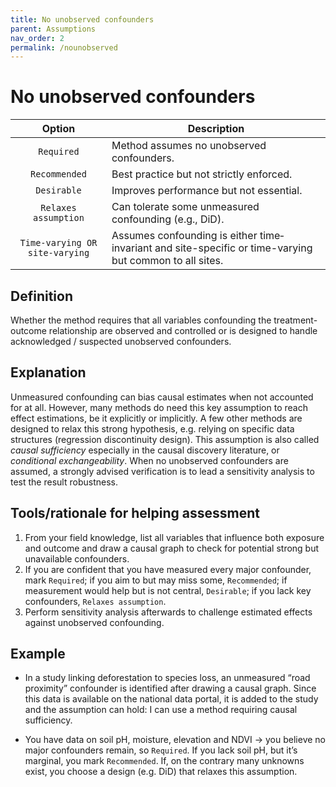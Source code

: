 ```yaml
---
title: No unobserved confounders
parent: Assumptions
nav_order: 2
permalink: /nounobserved
---
```


# No unobserved confounders

|  **Option**        | **Description**            |
|:------------------:|----------------------------|
| `Required` | Method assumes no unobserved confounders. |
| `Recommended` | Best practice but not strictly enforced. |
| `Desirable` | Improves performance but not essential. |
| `Relaxes assumption` | Can tolerate some unmeasured confounding (e.g., DiD). |
| `Time-varying OR site-varying` | Assumes confounding is either time‐invariant and site-specific or time-varying but common to all sites. |

## Definition
Whether the method requires that all variables confounding the treatment-outcome relationship are observed and controlled or is designed to handle acknowledged / suspected unobserved confounders.

## Explanation
Unmeasured confounding can bias causal estimates when not accounted for at all. However, many methods do need this key assumption to reach effect estimations, be it explicitly or implicitly. A few other methods are designed to relax this strong hypothesis, e.g. relying on specific data structures (regression discontinuity design). This assumption is also called *causal sufficiency* especially in the causal discovery literature, or *conditional exchangeability*. When no unobserved confounders are assumed, a strongly advised verification is to lead a sensitivity analysis to test the result robustness. 

## Tools/rationale for helping assessment
1. From your field knowledge, list all variables that influence both exposure and outcome and draw a causal graph to check for potential strong but unavailable confounders. 
2. If you are confident that you have measured every major confounder, mark `Required`; if you aim to but may miss some, `Recommended`; if measurement would help but is not central, `Desirable`; if you lack key confounders, `Relaxes assumption`.  
3. Perform sensitivity analysis afterwards to challenge estimated effects against unobserved confounding. 


## Example
- In a study linking deforestation to species loss, an unmeasured “road proximity” confounder is identified after drawing a causal graph.  Since this data is available on the national data portal, it is added to the study and the assumption can hold: I can use a method requiring causal sufficiency.

- You have data on soil pH, moisture, elevation and NDVI → you believe no major confounders remain, so `Required`. If you lack soil pH, but it’s marginal, you mark `Recommended`. If, on the contrary many unknowns exist, you choose a design (e.g. DiD) that relaxes this assumption.
